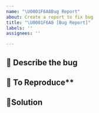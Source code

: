 ```yaml
---
name: "\U0001F6A8Bug Report"
about: Create a report to fix bug
title: "\U0001F6A8 [Bug Report]"
labels: ''
assignees: ''

---
```


## 📌 Describe the bug


## 🔎  To Reproduce**


## 📍Solution

